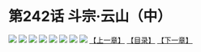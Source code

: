 # 第242话 斗宗·云山（中）
![](https://mhpic.xiaomingtaiji.net/comic/D/斗破苍穹拆分版/242话/1.jpg-zymk.middle.webp)
![](https://mhpic.xiaomingtaiji.net/comic/D/斗破苍穹拆分版/242话/2.jpg-zymk.middle.webp)
![](https://mhpic.xiaomingtaiji.net/comic/D/斗破苍穹拆分版/242话/3.jpg-zymk.middle.webp)
![](https://mhpic.xiaomingtaiji.net/comic/D/斗破苍穹拆分版/242话/4.jpg-zymk.middle.webp)
![](https://mhpic.xiaomingtaiji.net/comic/D/斗破苍穹拆分版/242话/5.jpg-zymk.middle.webp)
![](https://mhpic.xiaomingtaiji.net/comic/D/斗破苍穹拆分版/242话/6.jpg-zymk.middle.webp)
![](https://mhpic.xiaomingtaiji.net/comic/D/斗破苍穹拆分版/242话/7.jpg-zymk.middle.webp)
![](https://mhpic.xiaomingtaiji.net/comic/D/斗破苍穹拆分版/242话/8.jpg-zymk.middle.webp)
[【上一章】](./241.md)
[【目录】](./README.md)
[【下一章】](./243.md)
